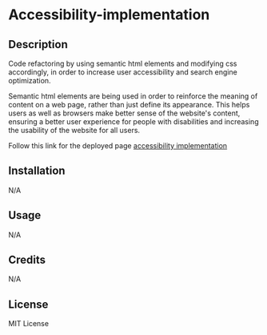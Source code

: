 
# Accessibility-implementation

## Description

Code refactoring by using semantic html elements and modifying css accordingly, in order to increase user accessibility and search engine optimization.

Semantic html elements are being used in order to reinforce the meaning of content on a web page, rather than just define its appearance. 
This helps users as well as browsers make better sense of the website's content, ensuring a better user experience for people with disabilities and increasing the usability of the website for all users.

Follow this link for the deployed page [accessibility implementation](https://meri1211.github.io/accessibility-implementation/)

## Installation
N/A

## Usage
N/A

## Credits
N/A

## License
MIT License